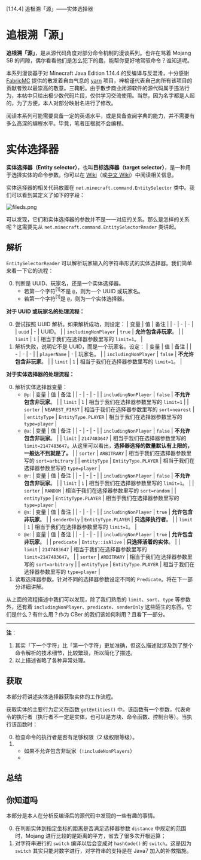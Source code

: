 [1.14.4] 追根溯「源」——实体选择器

# 追根溯「源」

**追根溯「源」**，是从源代码角度对部分命令机制的漫谈系列。也许在骂着 Mojang SB 的间隙，偶尔看看他们是怎么犯下的蠢，能帮你更好地驾驭命令？谁知道呢。

本系列漫谈基于对 Minecraft Java Edition 1.14.4 的反编译与反混淆，十分感谢 [FabricMC](https://github.com/FabricMC) 提供的散发着自由气息的 [yarn](https://github.com/FabricMC/yarn) 项目，梓榆谨代表自己向所有该项目的贡献者致以最崇高的敬意。三鞠躬。由于散步商业闭源软件的源代码属于违法行为，本帖中只给出极少数代码片段，仅供学习交流使用。当然，因为名字都是人起的，为了方便，本人对部分映射名进行了修改。

阅读本系列可能需要具备一定的英语水平，或是具备查阅字典的能力，并不需要有多么高深的编程水平。毕竟，笔者压根就不会编程。

# 实体选择器

**实体选择器（Entity selector）**，也叫**目标选择器（target selector）**，是一种用于选择实体的命令参数。你可以在 [Wiki](https://minecraft.gamepedia.com/Commands#Target_selectors_in_Java_Edition)（或[中文 Wiki](https://minecraft-zh.gamepedia.com/%E5%91%BD%E4%BB%A4#.E7.9B.AE.E6.A0.87.E9.80.89.E6.8B.A9.E5.99.A8)）中阅读相关信息。

实体选择器的相关代码放置在 `net.minecraft.command.EntitySelector` 类中。我们可以看到其定义了如下的字段：

![fileds.png](https://s2.ax1x.com/2019/07/25/eZ4zxU.png)

可以发现，它们和实体选择器的参数并不是一一对应的关系。那么是怎样的关系呢？这需要先从 `net.minecraft.command.EntitySelectorReader` 类讲起。

## 解析

`EntitySelectorReader` 可以解析玩家输入的字符串形式的实体选择器。我们简单来看一下它的流程：

0. 判断是 UUID、玩家名，还是一个实体选择器。
    - 若第一个字符<sup>[1]</sup>不是 `@`，则为一个 UUID 或玩家名。
    - 若第一个字符<sup>[1]</sup>是 `@`，则为一个实体选择器。

**对于 UUID 或玩家名的处理流程：**

0. 尝试按照 UUID 解析。如果解析成功，则设定：
    | 变量 | 值 | 备注 |
    | - | - | - |
    | `uuid` | - | UUID。 |
    | `includingNonPlayer` | `true` | **允许包含非玩家**。 |
    | `limit` | `1` | 相当于我们在选择器参数里写的 `limit=1`。 |
1. 解析失败，说明它不是 UUID，而是一个玩家名。设定：
    | 变量 | 值 | 备注 |
    | - | - | - |
    | `playerName` | - | 玩家名。 |
    | `includingNonPlayer` | `false` | **不允许包含非玩家**。 |
    | `limit` | `1` | 相当于我们在选择器参数里写的 `limit=1`。 |

**对于实体选择器的处理流程：**

0. 解析实体选择器变量：
    - `@p`: 
        | 变量 | 值 | 备注 |
        | - | - | - |
        | `includingNonPlayer` | `false` | **不允许包含非玩家**。 |
        | `limit` | `1` | 相当于我们在选择器参数里写的 `limit=1` |
        | `sorter` | `NEAREST_FIRST` | 相当于我们在选择器参数里写的 `sort=nearest` |
        | `entityType` | `EntityType.PLAYER` | 相当于我们在选择器参数里写的 `type=player` |
    - `@a`: 
        | 变量 | 值 | 备注 |
        | - | - | - |
        | `includingNonPlayer` | `false` | **不允许包含非玩家**。 |
        | `limit` | `2147483647` | 相当于我们在选择器参数里写的 `limit=2147483647`。从这里可以看出，**选择器选择的数量默认有上限的，一般达不到就是了。** |
        | `sorter` | `ARBITRARY` | 相当于我们在选择器参数里写的 `sort=arbitrary` |
        | `entityType` | `EntityType.PLAYER` | 相当于我们在选择器参数里写的 `type=player` |
    - `@r`: 
        | 变量 | 值 | 备注 |
        | - | - | - |
        | `includingNonPlayer` | `false` | **不允许包含非玩家**。 |
        | `limit` | `1` | 相当于我们在选择器参数里写的 `limit=1`。 |
        | `sorter` | `RANDOM` | 相当于我们在选择器参数里写的 `sort=random` |
        | `entityType` | `EntityType.PLAYER` | 相当于我们在选择器参数里写的 `type=player` |
    - `@s`: 
        | 变量 | 值 | 备注 |
        | - | - | - |
        | `includingNonPlayer` | `true` | **允许包含非玩家**。 |
        | `senderOnly` | `EntityType.PLAYER` | **只选择执行者**。 |
        | `limit` | `1` | 相当于我们在选择器参数里写的 `limit=1`。 |
    - `@e`: 
        | 变量 | 值 | 备注 |
        | - | - | - |
        | `includingNonPlayer` | `true` | **允许包含非玩家**。 |
        | `predicate` | `Entity::isAlive` | **只选择活着的实体**。 |
        | `limit` | `2147483647` | 相当于我们在选择器参数里写的 `limit=2147483647`。 |
        | `sorter` | `ARBITRARY` | 相当于我们在选择器参数里写的 `sort=arbitrary` |
        | `entityType` | `EntityType.PLAYER` | 相当于我们在选择器参数里写的 `type=player` |
1. 读取选择器参数。针对不同的选择器参数设定不同的 `Predicate`。将在下一部分详细讲解。

从上面的流程描述中我们可以发现，除了我们熟悉的 `limit`、`sort`、`type` 等参数外，还有着 `includingNonPlayer`、`predicate`、`senderOnly` 这些陌生的东西。它们是什么？有什么用？作为 CBer 的我们该如何利用？且看下一部分。

---

**注**：
1. 其实「下一个字符」比「第一个字符」更加准确，但这么描述就涉及到了整个命令解析的技术细节，比较繁琐，所以简化了描述。
2. 以上描述省略了各种异常处理。

## 获取

本部分将讲述实体选择器获取实体的工作流程。

获取实体的主要行为定义在函数 `getEntities()` 中。该函数有一个参数，代表命令的执行者（执行者不一定是实体，也可以是方块、命令函数、控制台等）。当执行该函数时：

0. 检查命令的执行者是否有足够权限（2 级权限等级）。
1.  - 如果不允许包含非玩家（`!includeNonPlayers`）
    - 

## 总结

## 你知道吗

本部分是本人在分析反编译后的源代码中发现的一些有趣的事情。

0. 在判断实体到指定坐标的距离是否满足选择器参数 `distance` 中规定的范围时，Mojang 进行比较的是距离的平方，省去了很多次开根运算；
1. 对字符串进行的 `switch` 编译以后会变成对 `hashCode()` 的 `switch`。这是因为 `switch` 其实只能对数字进行，对字符串的支持是在 Java7 加入的补救措施。
